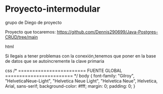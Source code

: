 # Proyecto-intermodular
grupo de Diego de proyecto


Proyecto que tocaremos:
https://github.com/Dennis290699/Java-Postgres-CRUD/tree/main


html
  <link rel="preconnect" href="https://fonts.googleapis.com">
  <link rel="preconnect" href="https://fonts.gstatic.com" crossorigin>
  <link href="https://fonts.googleapis.com/css2?family=Love+Ya+Like+A+Sister&display=swap" rel="stylesheet">

  Si llegais a tener problemas con la conexión,tenemos que poner en la base de datos que se autoincremente la clave primaria

css
  /* ========================
   FUENTE GLOBAL
======================== */
body {
  font-family: "Gilroy", "HelveticaNeue-Light", "Helvetica Neue Light",
               "Helvetica Neue", Helvetica, Arial, sans-serif;
  background-color: #fff;
  margin: 0;
  padding: 0;
}
